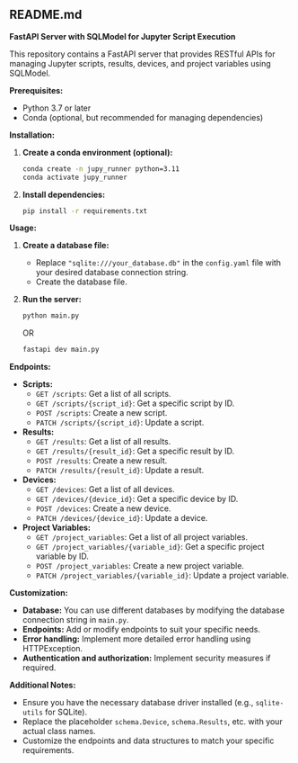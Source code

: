 ## README.md

**FastAPI Server with SQLModel for Jupyter Script Execution**

This repository contains a FastAPI server that provides RESTful APIs for managing Jupyter scripts, results, devices, and project variables using SQLModel. 

**Prerequisites:**

* Python 3.7 or later
* Conda (optional, but recommended for managing dependencies)

**Installation:**

1. **Create a conda environment (optional):**
   ```bash
   conda create -n jupy_runner python=3.11
   conda activate jupy_runner
   ```
2. **Install dependencies:**
   ```bash
   pip install -r requirements.txt
   ```

**Usage:**

1. **Create a database file:**
   * Replace `"sqlite:///your_database.db"` in the `config.yaml` file with your desired database connection string.
   * Create the database file.

2. **Run the server:**
   ```bash
   python main.py
   ```

    OR

    ```bash
    fastapi dev main.py
    ```


**Endpoints:**

* **Scripts:**
  * `GET /scripts`: Get a list of all scripts.
  * `GET /scripts/{script_id}`: Get a specific script by ID.
  * `POST /scripts`: Create a new script.
  * `PATCH /scripts/{script_id}`: Update a script.
* **Results:**
  * `GET /results`: Get a list of all results.
  * `GET /results/{result_id}`: Get a specific result by ID.
  * `POST /results`: Create a new result.
  * `PATCH /results/{result_id}`: Update a result.
* **Devices:**
  * `GET /devices`: Get a list of all devices.
  * `GET /devices/{device_id}`: Get a specific device by ID.
  * `POST /devices`: Create a new device.
  * `PATCH /devices/{device_id}`: Update a device.
* **Project Variables:**
  * `GET /project_variables`: Get a list of all project variables.
  * `GET /project_variables/{variable_id}`: Get a specific project variable by ID.
  * `POST /project_variables`: Create a new project variable.
  * `PATCH /project_variables/{variable_id}`: Update a project variable.

**Customization:**

* **Database:** You can use different databases by modifying the database connection string in `main.py`.
* **Endpoints:** Add or modify endpoints to suit your specific needs.
* **Error handling:** Implement more detailed error handling using HTTPException.
* **Authentication and authorization:** Implement security measures if required.

**Additional Notes:**

* Ensure you have the necessary database driver installed (e.g., `sqlite-utils` for SQLite).
* Replace the placeholder `schema.Device`, `schema.Results`, etc. with your actual class names.
* Customize the endpoints and data structures to match your specific requirements.
